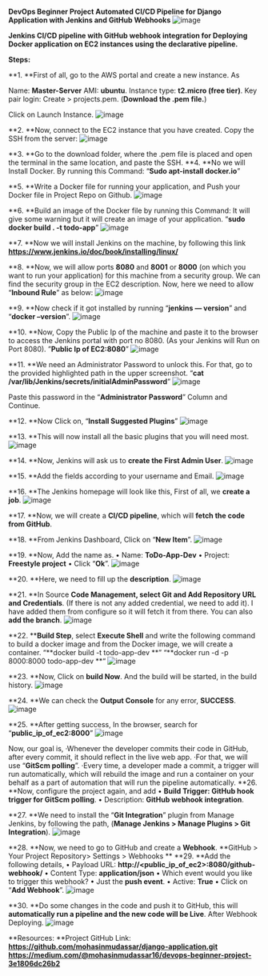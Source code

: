 **DevOps Beginner Project
Automated CI/CD Pipeline for Django Application with Jenkins and GitHub Webhooks**
![image](https://user-images.githubusercontent.com/51720295/209477573-42bd5305-98ee-4f2e-b395-2ba240fc8d74.png)

**Jenkins CI/CD pipeline with GitHub webhook integration for Deploying Docker application on EC2 instances using the declarative pipeline.**

**Steps:**

**1. **First of all, go to the AWS portal and create a new instance. As

Name: **Master-Server**
AMI: **ubuntu**.
Instance type: **t2.micro (free tier)**.
Key pair login: Create > projects.pem.
(**Download the .pem file.**)

Click on Launch Instance.
![image](https://user-images.githubusercontent.com/51720295/209477578-54c46a7b-805d-49ca-8806-6e0a41ce627d.png)

**2. **Now, connect to the EC2 instance that you have created. Copy the SSH from the server:
![image](https://user-images.githubusercontent.com/51720295/209477586-e30d974c-2ff1-42bc-b3a4-c5b45b967dba.png)

**3. **Go to the download folder, where the .pem file is placed and open the terminal in the same location, and paste the SSH.
**4. **No we will Install Docker. By running this Command:
“**Sudo apt-install docker.io**”

**5. **Write a Docker file for running your application, and Push your Docker file in Project Repo on Github.
![image](https://user-images.githubusercontent.com/51720295/209477598-960511c7-874e-4bc4-8f5d-3dcf865f5f5b.png)

**6. **Build an image of the Docker file by running this Command:
It will give some warning but it will create an image of your application.
“**sudo docker build . -t todo-app**”
![image](https://user-images.githubusercontent.com/51720295/209477607-ad7ce525-bfa5-4936-bd5a-ad649db1dd5e.png)

**7. **Now we will install Jenkins on the machine, by following this link
**https://www.jenkins.io/doc/book/installing/linux/**

**8. **Now, we will allow ports **8080** and **8001** or **8000** (on which you want to run your application) for this machine from a security group. We can find the security group in the EC2 description. Now, here we need to allow “**Inbound Rule**” as below:
![image](https://user-images.githubusercontent.com/51720295/209477612-12336912-ff05-493e-8c50-cc51d171bac9.png)

**9. **Now check if it got installed by running “**jenkins — version**” and “**docker –version**”.
![image](https://user-images.githubusercontent.com/51720295/209477622-46d5d9a4-966e-41c5-bb6f-51a3e234cb1a.png)

**10. **Now, Copy the Public Ip of the machine and paste it to the browser to access the Jenkins portal with port no 8080. (As your Jenkins will Run on Port 8080).
”**Public Ip of EC2:8080**”
![image](https://user-images.githubusercontent.com/51720295/209477625-82980c94-098e-4c81-9789-e4c5843aef5d.png)

**11. **We need an Administrator Password to unlock this. For that, go to the provided highlighted path in the upper screenshot.
“**cat /var/lib/Jenkins/secrets/initialAdminPassword**”
![image](https://user-images.githubusercontent.com/51720295/209477628-6f91b171-e75a-4ddc-a513-5d7687d7ca5c.png)

Paste this password in the “**Administrator Password**” Column and Continue.

**12. **Now Click on, “**Install Suggested Plugins**”
![image](https://user-images.githubusercontent.com/51720295/209477629-6ce78914-ba7f-4418-a47b-e855af52a6aa.png)

**13. **This will now install all the basic plugins that you will need most.
![image](https://user-images.githubusercontent.com/51720295/209477634-8c33aa3a-e654-47ad-8203-8900a05b3370.png)

**14. **Now, Jenkins will ask us to **create the First Admin User**.
![image](https://user-images.githubusercontent.com/51720295/209477636-24ed8a4a-a5be-4738-aba3-d66289ede888.png)

**15. **Add the fields according to your username and Email.
![image](https://user-images.githubusercontent.com/51720295/209477640-990751dd-9797-4571-98bf-af854c7d1fd6.png)

**16. **The Jenkins homepage will look like this,
First of all, we **create a job**.
![image](https://user-images.githubusercontent.com/51720295/209477651-755d8698-ece4-437c-948a-b659591dcda5.png)

**17. **Now, we will create a **CI/CD pipeline**, which will **fetch the code from GitHub**.

**18. **From Jenkins Dashboard, Click on “**New Item**”.
![image](https://user-images.githubusercontent.com/51720295/209477656-46cbefa2-1f6d-472b-9a6d-63fb51460494.png)

**19. **Now, Add the name as.
• Name: **ToDo-App-Dev**
• Project: **Freestyle project**
• Click “**Ok**”.
![image](https://user-images.githubusercontent.com/51720295/209477662-f7608d55-291f-4a8d-a578-b006c7150713.png)


**20. **Here, we need to fill up the **description**.
![image](https://user-images.githubusercontent.com/51720295/209477669-7d2cb094-7bab-4ac0-8420-721df4c778c1.png)

**21. **In Source **Code Management, select Git and Add Repository URL and Credentials**. (If there is not any added credential, we need to add it). I have added them from configure so it will fetch it from there. You can also **add the branch**.
![image](https://user-images.githubusercontent.com/51720295/209477675-06dddbdb-12be-4fa2-a26f-982feb1397fe.png)

**22. ****Build Step**, select **Execute Shell** and write the following command to build a docker image and from the Docker image, we will create a container.
“**docker build -t todo-app-dev **”
“**docker run -d -p 8000:8000 todo-app-dev **“
![image](https://user-images.githubusercontent.com/51720295/209477679-e1d7251d-898f-4427-8223-f77706685550.png)

**23. **Now, Click on **build Now**. And the build will be started, in the build history.
![image](https://user-images.githubusercontent.com/51720295/209477685-3963a0f0-d4e6-4fe4-ae21-7990b4743997.png)

**24. **We can check the **Output Console** for any error, **SUCCESS**.
![image](https://user-images.githubusercontent.com/51720295/209477691-8876a92f-66ac-4551-a90f-32a70ce96dc2.png)

**25. **After getting success, In the browser, search for
“**public_ip_of_ec2:8000**”
![image](https://user-images.githubusercontent.com/51720295/209477695-e95314d4-9a15-4436-8afb-9102969f0f9d.png)

Now, our goal is,
·Whenever the developer commits their code in GitHub, after every commit, it should reflect in the live web app.
·For that, we will use “**GitScm polling**”.
·Every time, a developer made a commit, a trigger will run automatically, which will rebuild the image and run a container on your behalf as a part of automation that will run the pipeline automatically.
**26. **Now, configure the project again, and add
• **Build Trigger: GitHub hook trigger for GitScm polling**.
• Description: **GitHub webhook integration**.

**27. **We need to install the “**Git Integration**” plugin from Manage Jenkins, by following the
path,
(**Manage Jenkins > Manage Plugins > Git Integration**).
![image](https://user-images.githubusercontent.com/51720295/209477703-8b8c5a34-c4cf-4cae-a700-f41c3f47ecc9.png)

**28. **Now, we need to go to GitHub and create a **Webhook**.
**GitHub > Your Project Repository> Settings > Webhooks
**
**29. **Add the following details,
• Payload URL: **http://<public_ip_of_ec2>:8080/github-webhook/**
• Content Type: **application/json**
• Which event would you like to trigger this webhook?
• Just the **push event**.
• Active: **True**
• Click on “**Add Webhook**”.
![image](https://user-images.githubusercontent.com/51720295/209477709-86992268-3d20-46fb-a15e-937193cb4286.png)

**30. **Do some changes in the code and push it to GitHub, this will **automatically run a pipeline and the new code will be Live**.
After Webhook Deploying.
![image](https://user-images.githubusercontent.com/51720295/209477712-2a45502a-4f10-47fe-91ca-d64d09cb2b03.png)

**Resources:
**Project GitHub Link:
**https://github.com/mohasinmudassar/django-application.git
https://medium.com/@mohasinmudassar16/devops-beginner-project-3e1806dc26b2**
